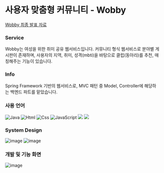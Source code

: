 <div align>
  
  # 사용자 맞춤형 커뮤니티 - Wobby
  <a href ="https://drive.google.com/file/d/1ggPlti44e88UzTVSwz4p7xbSufR-DVy7/view?usp=sharing">Wobby 최종 발표 자료</a>
  
  ### Service 
  Wobby는 여성을 위한 취미 공유 웹서비스입니다. 
  커뮤니티 형식 웹서비스로 분야별 게시판이 존재하며, 사용자의 지역, 취미, 성격(mbti)을 바탕으로 클럽(동아리)를 추천, 매칭해주는 기능이 있습니다.
  
  ### Info 
  Spring Framework 기반의 웹서비스로, MVC 패턴 중 Model, Controller에 해당하는 백엔드 파트를 맡았습니다.
  
  ### 사용 언어
  ![Java](https://img.shields.io/badge/java-%23ED8B00.svg?style=for-the-badge&logo=java&logoColor=white)  <img alt="Html" src ="https://img.shields.io/badge/HTML5-E34F26.svg?&style=for-the-badge&logo=HTML5&logoColor=white"/> <img alt="Css" src ="https://img.shields.io/badge/CSS3-1572B6.svg?&style=for-the-badge&logo=CSS3&logoColor=white"/> <img alt="JavaScript" src ="https://img.shields.io/badge/JavaScriipt-F7DF1E.svg?&style=for-the-badge&logo=JavaScript&logoColor=black"/> <img src="https://img.shields.io/badge/Spring-6DB33F?style=for-the-badge&logo=Spring&logoColor=white"> <img src="https://img.shields.io/badge/mysql-4479A1?style=for-the-badge&logo=mysql&logoColor=white">
  
  ### System Design
  ![image](https://user-images.githubusercontent.com/52526003/173492424-b189a233-015c-4a1c-b126-0bacebcb87c7.png)
  ![image](https://user-images.githubusercontent.com/52526003/173492502-93b4d178-78f6-486b-848a-107b9cefaf03.png)
  
  ### 개발 및 기능 화면 
  ![image](https://user-images.githubusercontent.com/52526003/173492607-19102ccd-da29-4cb2-8310-1c815c204ddf.png)

 </div>
